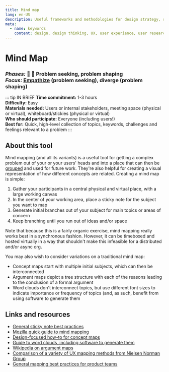 ```yaml
---
title: Mind map
lang: en-US
description: Useful frameworks and methodologies for design strategy, research and testing
meta:
  - name: keywords
    content: design, design thinking, UX, user experience, user research, user testing
---
```


# Mind Map

### _Phases:_ 🔎 🎨 Problem seeking, problem shaping<br/> _Focus:_ [Empathize](/tools/#empathize) (problem seeking), diverge (problem shaping)

::: tip IN BRIEF
**Time commitment:** 1-3 hours  
**Difficulty:** Easy  
**Materials needed:** Users or internal stakeholders, meeting space (physical or virtual), whiteboard/stickies (physical or virtual)  
**Who should participate:** Everyone (including users!)  
**Best for:** Quick, high-level collection of topics, keywords, challenges and feelings relevant to a problem
:::

## About this tool

Mind mapping (and all its variants) is a useful tool for getting a complex problem out of your or your users' heads and into a place that can then be [grouped](collating-clustering-voting.md) and used for future work. They're also helpful for creating a visual representation of how different concepts are related. Creating a mind map is simple:

1. Gather your participants in a central physical and virtual place, with a large working canvas
2. In the center of your working area, place a sticky note for the subject you want to map
3. Generate initial branches out of your subject for main topics or areas of concern 
4. Keep branching until you run out of ideas and/or space

Note that because this is a fairly organic exercise, mind mapping really works best in a synchronous fashion. However, it can be timeboxed and hosted virtually in a way that shouldn't make this infeasible for a distributed and/or async org.

You may also wish to consider variations on a traditional mind map:

* Concept maps start with multiple initial subjects, which can then be interconnected
* Argument maps depict a tree structure with each of the reasons leading to the conclusion of a formal argument
* Word clouds don't interconnect topics, but use different font sizes to indicate importance or frequency of topics (and, as such, benefit from using software to generate them

## Links and resources

* [General sticky note best practices](https://medium.com/design-research-methods/how-to-use-post-it-notes-9ca0904a03d1)
* [Mozilla quick guide to mind mapping](https://toolkit.mozilla.org/method/mind-map/)
* [Design-focused how-to for concept maps](https://www.cooper.com/journal/2016/8/concept-mapping-for-designers-of-the-future)
* [Guide to word clouds, including software to generate them](http://www.uxforthemasses.com/word-clouds/)
* [Wikipedia on argument maps](https://en.wikipedia.org/wiki/Argument_map)
* [Comparison of a variety of UX mapping methods from Nielsen Norman Group](https://www.nngroup.com/articles/ux-mapping-cheat-sheet/)
* [General mapping best practices for product teams](https://miro.com/blog/mapping-product-teams-teresa-torres/)
